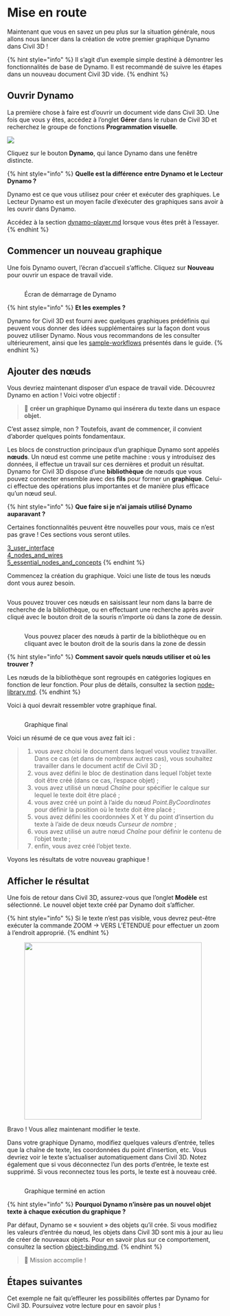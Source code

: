 # Mise en route

Maintenant que vous en savez un peu plus sur la situation générale, nous allons nous lancer dans la création de votre premier graphique Dynamo dans Civil 3D !

{% hint style="info" %}
 Il s’agit d’un exemple simple destiné à démontrer les fonctionnalités de base de Dynamo. Il est recommandé de suivre les étapes dans un nouveau document Civil 3D vide. 
{% endhint %} 

## Ouvrir Dynamo

La première chose à faire est d’ouvrir un document vide dans Civil 3D. Une fois que vous y êtes, accédez à l’onglet **Gérer** dans le ruban de Civil 3D et recherchez le groupe de fonctions **Programmation visuelle**.

![](<../.gitbook/assets/image (7).png>)

Cliquez sur le bouton **Dynamo**, qui lance Dynamo dans une fenêtre distincte.

{% hint style="info" %}
 **Quelle est la différence entre Dynamo et le Lecteur Dynamo ?**

Dynamo est ce que vous utilisez pour créer et exécuter des graphiques. Le Lecteur Dynamo est un moyen facile d’exécuter des graphiques sans avoir à les ouvrir dans Dynamo.

Accédez à la section [dynamo-player.md](dynamo-player.md "mention") lorsque vous êtes prêt à l’essayer. 
{% endhint %} 

## Commencer un nouveau graphique

Une fois Dynamo ouvert, l’écran d’accueil s’affiche. Cliquez sur **Nouveau** pour ouvrir un espace de travail vide.

<figure><img src="../.gitbook/assets/c3d-start.png" alt=""><figcaption><p>Écran de démarrage de Dynamo</p></figcaption></figure>

{% hint style="info" %}
 **Et les exemples ?**

Dynamo for Civil 3D est fourni avec quelques graphiques prédéfinis qui peuvent vous donner des idées supplémentaires sur la façon dont vous pouvez utiliser Dynamo. Nous vous recommandons de les consulter ultérieurement, ainsi que les [sample-workflows](sample-workflows/ "mention") présentés dans le guide. 
{% endhint %} 

## Ajouter des nœuds

Vous devriez maintenant disposer d’un espace de travail vide. Découvrez Dynamo en action ! Voici votre objectif :

>  :dart: **créer un graphique Dynamo qui insérera du texte dans un espace objet.**

C’est assez simple, non ? Toutefois, avant de commencer, il convient d’aborder quelques points fondamentaux.

Les blocs de construction principaux d’un graphique Dynamo sont appelés **nœuds**. Un nœud est comme une petite machine : vous y introduisez des données, il effectue un travail sur ces dernières et produit un résultat. Dynamo for Civil 3D dispose d’une **bibliothèque** de nœuds que vous pouvez connecter ensemble avec des **fils** pour former un **graphique**. Celui-ci effectue des opérations plus importantes et de manière plus efficace qu’un nœud seul.

{% hint style="info" %}
 **Que faire si je n’ai jamais utilisé Dynamo auparavant ?**

Certaines fonctionnalités peuvent être nouvelles pour vous, mais ce n’est pas grave ! Ces sections vous seront utiles.

[3_user_interface](../3\_user\_interface/ "mention")\
 [4_nodes_and_wires](../4\_nodes\_and\_wires/ "mention")\
 [5_essential_nodes_and_concepts](../5\_essential\_nodes\_and\_concepts/ "mention") 
{% endhint %} 

Commencez la création du graphique. Voici une liste de tous les nœuds dont vous aurez besoin.

<figure><img src="../.gitbook/assets/c3d-create-text-node-list.png" alt=""><figcaption></figcaption></figure>

Vous pouvez trouver ces nœuds en saisissant leur nom dans la barre de recherche de la bibliothèque, ou en effectuant une recherche après avoir cliqué avec le bouton droit de la souris n’importe où dans la zone de dessin.

<figure><img src="../.gitbook/assets/c3d-create-text-node-placement.gif" alt=""><figcaption><p>Vous pouvez placer des nœuds à partir de la bibliothèque ou en cliquant avec le bouton droit de la souris dans la zone de dessin</p></figcaption></figure>

{% hint style="info" %}
 **Comment savoir quels nœuds utiliser et où les trouver ?**

Les nœuds de la bibliothèque sont regroupés en catégories logiques en fonction de leur fonction. Pour plus de détails, consultez la section [node-library.md](node-library.md "mention"). 
{% endhint %} 

Voici à quoi devrait ressembler votre graphique final.

<figure><img src="../.gitbook/assets/c3d-text-create-final (2).png" alt=""><figcaption><p>Graphique final</p></figcaption></figure>

Voici un résumé de ce que vous avez fait ici :

> 1. vous avez choisi le document dans lequel vous vouliez travailler. Dans ce cas (et dans de nombreux autres cas), vous souhaitez travailler dans le document actif de Civil 3D ;
> 2. vous avez défini le bloc de destination dans lequel l’objet texte doit être créé (dans ce cas, l’espace objet) ;
> 3. vous avez utilisé un nœud _Chaîne_ pour spécifier le calque sur lequel le texte doit être placé ;
> 4. vous avez créé un point à l’aide du nœud _Point.ByCoordinates_ pour définir la position où le texte doit être placé ;
> 5. vous avez défini les coordonnées X et Y du point d’insertion du texte à l’aide de deux nœuds _Curseur de nombre_ ;
> 6. vous avez utilisé un autre nœud _Chaîne_ pour définir le contenu de l’objet texte ;
> 7. enfin, vous avez créé l’objet texte.

Voyons les résultats de votre nouveau graphique !

## Afficher le résultat

Une fois de retour dans Civil 3D, assurez-vous que l’onglet **Modèle** est sélectionné. Le nouvel objet texte créé par Dynamo doit s’afficher.

{% hint style="info" %}
 Si le texte n’est pas visible, vous devrez peut-être exécuter la commande ZOOM -> VERS L’ÉTENDUE pour effectuer un zoom à l’endroit approprié. 
{% endhint %} 

<figure><img src="../.gitbook/assets/c3d-create-text-result.png" alt="" width="413"><figcaption></figcaption></figure>

Bravo ! Vous allez maintenant modifier le texte.

Dans votre graphique Dynamo, modifiez quelques valeurs d’entrée, telles que la chaîne de texte, les coordonnées du point d’insertion, etc. Vous devriez voir le texte s’actualiser automatiquement dans Civil 3D. Notez également que si vous déconnectez l’un des ports d’entrée, le texte est supprimé. Si vous reconnectez tous les ports, le texte est à nouveau créé. 

<div data-full-width="false">

<figure><img src="../.gitbook/assets/c3d-create-text.gif" alt=""><figcaption><p>Graphique terminé en action</p></figcaption></figure>

</div>

{% hint style="info" %}
 **Pourquoi Dynamo n’insère pas un nouvel objet texte à chaque exécution du graphique ?**

Par défaut, Dynamo se « souvient » des objets qu’il crée. Si vous modifiez les valeurs d’entrée du nœud, les objets dans Civil 3D sont mis à jour au lieu de créer de nouveaux objets. Pour en savoir plus sur ce comportement, consultez la section [object-binding.md](advanced-topics/object-binding.md "mention"). 
{% endhint %} 

> :tada: Mission accomplie !

## Étapes suivantes

Cet exemple ne fait qu’effleurer les possibilités offertes par Dynamo for Civil 3D. Poursuivez votre lecture pour en savoir plus !
